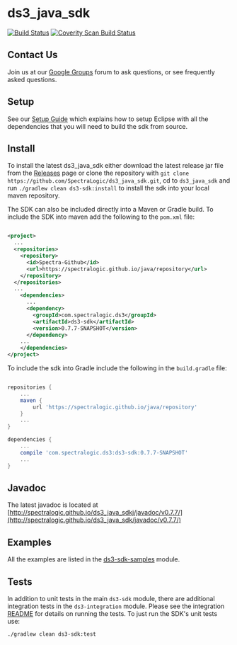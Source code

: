 ds3_java_sdk
============

[![Build Status](https://travis-ci.org/rpmoore/ds3_java_sdk.svg?branch=master)](https://travis-ci.org/rpmoore/ds3_java_sdk)
<a href="https://scan.coverity.com/projects/4624">
  <img alt="Coverity Scan Build Status"
       src="https://scan.coverity.com/projects/4624/badge.svg"/>
</a>

## Contact Us

Join us at our [Google Groups](https://groups.google.com/d/forum/spectralogicds3-sdks) forum to ask questions, or see frequently asked questions.

## Setup
 
See our [Setup Guide](./SETUP.md) which explains how to setup Eclipse with all the dependencies that you will need to build the sdk from source.

## Install

To install the latest ds3_java_sdk either download the latest release jar file from the [Releases](../../releases) page or clone the repository with `git clone https://github.com/SpectraLogic/ds3_java_sdk.git`, cd to `ds3_java_sdk` and run `./gradlew clean ds3-sdk:install` to install the sdk into your local maven repository.

The SDK can also be included directly into a Maven or Gradle build.  To include the SDK  into maven add the following to the `pom.xml` file:

```xml

<project>
  ...
  <repositories>
    <repository>
      <id>Spectra-Github</id>
      <url>https://spectralogic.github.io/java/repository</url>
    </repository>
  </repositories>
  ...
    <dependencies>
      ...
      <dependency>
        <groupId>com.spectralogic.ds3</groupId>
        <artifactId>ds3-sdk</artifactId>
        <version>0.7.7-SNAPSHOT</version>
      </dependency>
    ...  
    </dependencies>
</project>

```

To include the sdk into Gradle include the following in the `build.gradle` file:

```groovy

repositories {
    ...
    maven {
        url 'https://spectralogic.github.io/java/repository'
    }
    ...
}

dependencies {
    ...
    compile 'com.spectralogic.ds3:ds3-sdk:0.7.7-SNAPSHOT'
    ...
}

```
## Javadoc

The latest javadoc is located at [http://spectralogic.github.io/ds3_java_sdkj/javadoc/v0.7.7/](http://spectralogic.github.io/ds3_java_sdk/javadoc/v0.7.7/)

## Examples

All the examples are listed in the [ds3-sdk-samples](ds3-sdk-samples/src/main/java/com/spectralogic/ds3client/samples/) module.

## Tests

In addition to unit tests in the main `ds3-sdk` module, there are additional integration tests in the `ds3-integration` module.  Please see the integration [README](ds3-sdk-integration/README.md) for details on running the tests.  To just run the SDK's unit tests use:

    ./gradlew clean ds3-sdk:test
